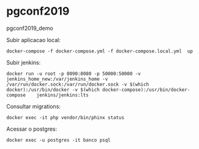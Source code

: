 # pgconf2019
pgconf2019_demo


Subir aplicacao local:

```
docker-compose -f docker-compose.yml -f docker-compose.local.yml  up
```


Subir jenkins:

```
docker run -u root -p 8090:8080 -p 50000:50000 -v jenkins_home_new:/var/jenkins_home -v /var/run/docker.sock:/var/run/docker.sock -v $(which docker):/usr/bin/docker -v $(which docker-compose):/usr/bin/docker-compose    jenkins/jenkins:lts
```


Consultar migrations:

```
docker exec -it php vendor/bin/phinx status
```


Acessar o postgres:

```
docker exec -u postgres -it banco psql
```